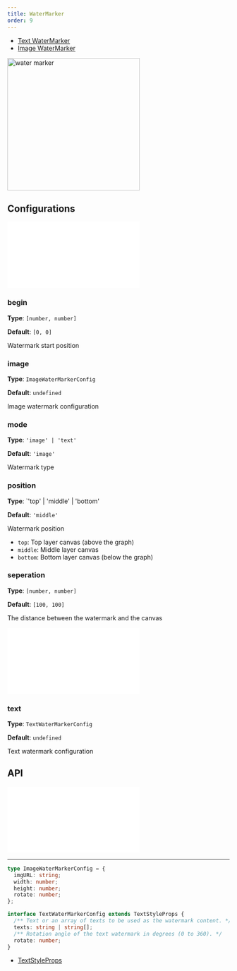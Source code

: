 ```yaml
---
title: WaterMarker
order: 9
---
```


- [Text WaterMarker](/en/examples/tool/watermarker/#textWaterMarker)
- [Image WaterMarker](/en/examples/tool/watermarker/#imgWaterMarker)

<img alt="water marker" src="https://mdn.alipayobjects.com/huamei_qa8qxu/afts/img/A*EihfS63JehkAAAAAAAAAAAAADmJ7AQ/original" height='300'/>

## Configurations

<embed src="../../common/IPluginBaseConfig.en.md"></embed>

### begin

**Type**: `[number, number]`

**Default**: `[0, 0]`

Watermark start position

### image

**Type**: `ImageWaterMarkerConfig`

**Default**: `undefined`

Image watermark configuration

### mode

**Type**: `'image' | 'text'`

**Default**: `'image'`

Watermark type

### position

**Type**: `'top' | 'middle' | 'bottom'

**Default**: `'middle'`

Watermark position

- `top`: Top layer canvas (above the graph)
- `middle`: Middle layer canvas
- `bottom`: Bottom layer canvas (below the graph)

### seperation

**Type**: `[number, number]`

**Default**: `[100, 100]`

The distance between the watermark and the canvas

<embed src="../../common/PluginSize.en.md"></embed>

### text

**Type**: `TextWaterMarkerConfig`

**Default**: `undefined`

Text watermark configuration

## API

<embed src="../../common/PluginAPIDestroy.en.md"></embed>

---

```ts
type ImageWaterMarkerConfig = {
  imgURL: string;
  width: number;
  height: number;
  rotate: number;
};

interface TextWaterMarkerConfig extends TextStyleProps {
  /** Text or an array of texts to be used as the watermark content. */
  texts: string | string[];
  /** Rotation angle of the text watermark in degrees (0 to 360). */
  rotate: number;
}
```

- [TextStyleProps](/apis/shape/text-style-props)
